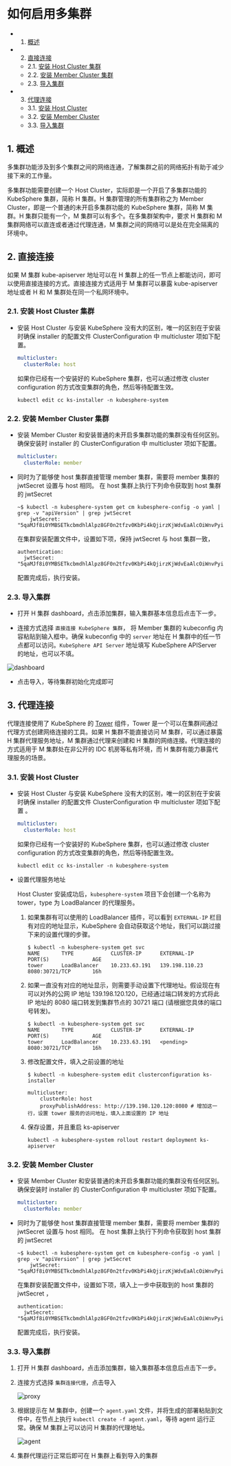 # 如何启用多集群

<!-- vscode-markdown-toc -->
* 1. [概述](#Intro)
* 2. [直接连接](#direct)
  * 2.1. [安装 Host Cluster 集群](#HostCluster)
  * 2.2. [安装 Member Cluster 集群](#MemberCluster)
  * 2.3. [导入集群](#AddCluster)
* 3. [代理连接](#agent)
  * 3.1. [安装 Host Cluster](#HostCluster-Agent)
  * 3.2. [安装 Member Cluster](#MemberCluster-Agent)
  * 3.3. [导入集群](#AddCluster-Agent)

<!-- vscode-markdown-toc-config
	numbering=true
	autoSave=true
	/vscode-markdown-toc-config -->
<!-- /vscode-markdown-toc -->

## 1. <a name='Intro'></a>概述

多集群功能涉及到多个集群之间的网络连通，了解集群之前的网络拓扑有助于减少接下来的工作量。

多集群功能需要创建一个 Host Cluster，实际即是一个开启了多集群功能的 KubeSphere 集群，简称 H 集群。H 集群管理的所有集群称之为 Member Cluster，即是一个普通的未开启多集群功能的 KubeSphere 集群，简称 M 集群。H 集群只能有一个，M 集群可以有多个。在多集群架构中，要求 H 集群和 M 集群网络可以直连或者通过代理连通，M 集群之间的网络可以是处在完全隔离的环境中。

## 2. <a name='direct'></a>直接连接

如果 M 集群 kube-apiserver 地址可以在 H 集群上的任一节点上都能访问，即可以使用直接连接的方式。直接连接方式适用于 M 集群可以暴露 kube-apiserver 地址或者 H 和 M 集群处在同一个私网环境中。

### 2.1. <a name='HostCluster'></a>安装 Host Cluster 集群

* 安装 Host Cluster 与安装 KubeSphere 没有大的区别，唯一的区别在于安装时确保 installer 的配置文件 ClusterConfiguration 中 multicluster 项如下配置。

    ```yaml
    multicluster:
      clusterRole: host
    ```

  如果你已经有一个安装好的 KubeSphere 集群，也可以通过修改 cluster configuration 的方式改变集群的角色，然后等待配置生效。

    ```shell
    kubectl edit cc ks-installer -n kubesphere-system
    ```

### 2.2. <a name='MemberCluster'></a>安装 Member Cluster 集群

* 安装 Member Cluster 和安装普通的未开启多集群功能的集群没有任何区别。确保安装时 installer 的 ClusterConfiguration 中 multicluster 项如下配置。

    ```yaml
    multicluster:
      clusterRole: member
    ```

* 同时为了能够使 host 集群直接管理 member 集群，需要将 member 集群的 jwtSecret 设置与 host 相同。 在 host 集群上执行下列命令获取到 host 集群的 jwtSecret
  ```
  ~$ kubectl -n kubesphere-system get cm kubesphere-config -o yaml | grep -v "apiVersion" | grep jwtSecret
      jwtSecret: "5qaMJf8i0YMBSETkcbmdhlAlpz8GF0n2tfzv0KbPi4kQjirzKjWdvEaAlcOiWnvPyilGIrR01XJW0oZUkQRfB9TXKCEQr6ORazz"
  ```
  在集群安装配置文件中，设置如下项，保持 jwtSecret 与 host 集群一致，
  ```
  authentication:
    jwtSecret: "5qaMJf8i0YMBSETkcbmdhlAlpz8GF0n2tfzv0KbPi4kQjirzKjWdvEaAlcOiWnvPyilGIrR01XJW0oZUkQRfB9TXKCEQr6ORazz"
  ```
  配置完成后，执行安装。

### 2.3. <a name='AddCluster'></a>导入集群

* 打开 H 集群 dashboard，点击添加集群，输入集群基本信息后点击下一步。

* 连接方式选择 `直接连接 KubeSphere 集群`， 将 Member 集群的 kubeconfig 内容粘贴到输入框中。确保 kubeconfig 中的 `server` 地址在 H 集群中的任一节点都可以访问。`KubeSphere API Server` 地址填写 KubeSphere APIServer 的地址，也可以不填。

![dashboard](./direct_import.png)

* 点击导入，等待集群初始化完成即可

## 3. <a name='agent'></a>代理连接

代理连接使用了 KubeSphere 的 [Tower](https://github.com/kubesphere/tower) 组件，Tower 是一个可以在集群间通过代理方式创建网络连接的工具。如果 H 集群不能直接访问 M 集群，可以通过暴露 H 集群代理服务地址，M 集群通过代理来创建和 H 集群的网络连接。代理连接的方式适用于 M 集群处在非公开的 IDC 机房等私有环境，而 H 集群有能力暴露代理服务的场景。

### 3.1. <a name='HostCluster-Agent'></a>安装 Host Cluster

* 安装 Host Cluster 与安装 KubeSphere 没有大的区别，唯一的区别在于安装时确保 installer 的配置文件 ClusterConfiguration 中 multicluster 项如下配置 。

    ```yaml
    multicluster:
      clusterRole: host
    ```

  如果你已经有一个安装好的 KubeSphere 集群，也可以通过修改 cluster configuration 的方式改变集群的角色，然后等待配置生效。

    ```shell
    kubectl edit cc ks-installer -n kubesphere-system
    ```

* 设置代理服务地址

  Host Cluster 安装成功后，`kubesphere-system` 项目下会创建一个名称为 tower，type 为 LoadBalancer 的代理服务。

  1. 如果集群有可以使用的 LoadBalancer 插件，可以看到 `EXTERNAL-IP` 栏目有对应的地址显示，KubeSphere 会自动获取这个地址，我们可以跳过接下来的设置代理的步骤。

        ```shell
        $ kubectl -n kubesphere-system get svc
        NAME       TYPE            CLUSTER-IP      EXTERNAL-IP     PORT(S)              AGE
        tower      LoadBalancer    10.233.63.191   139.198.110.23  8080:30721/TCP       16h
        ```

  2. 如果一直没有对应的地址显示，则需要手动设置下代理地址。假设现在有可以对外的公网 IP 地址 139.198.120.120，已经通过端口转发的方式将此 IP 地址的 8080 端口转发到集群节点的 30721 端口 (请根据您具体的端口号转发)。

        ```shell
        $ kubectl -n kubesphere-system get svc
        NAME       TYPE            CLUSTER-IP      EXTERNAL-IP     PORT(S)              AGE
        tower      LoadBalancer    10.233.63.191   <pending>  8080:30721/TCP       16h
        ```

  3. 修改配置文件，填入之前设置的地址

        ```shell
        $ kubectl -n kubesphere-system edit clusterconfiguration ks-installer

        multicluster:
            clusterRole: host
            proxyPublishAddress: http://139.198.120.120:8080 # 增加这一行，设置 tower 服务的访问地址，填入上面设置的 IP 地址
        ```

  4. 保存设置，并且重启 ks-apiserver

        ```shell
        kubectl -n kubesphere-system rollout restart deployment ks-apiserver
        ```

### 3.2. <a name='MemberCluster-Agent'></a>安装 Member Cluster

* 安装 Member Cluster 和安装普通的未开启多集群功能的集群没有任何区别。确保安装时 installer 的 ClusterConfiguration 中 multicluster 项如下配置。

    ```yaml
    multicluster:
      clusterRole: member
    ```

* 同时为了能够使 host 集群直接管理 member 集群，需要将 member 集群的 jwtSecret 设置与 host 相同。 在 host 集群上执行下列命令获取到 host 集群的 jwtSecret
  ```
  ~$ kubectl -n kubesphere-system get cm kubesphere-config -o yaml | grep -v "apiVersion" | grep jwtSecret
      jwtSecret: "5qaMJf8i0YMBSETkcbmdhlAlpz8GF0n2tfzv0KbPi4kQjirzKjWdvEaAlcOiWnvPyilGIrR01XJW0oZUkQRfB9TXKCEQr6ORazz"
  ```
  在集群安装配置文件中，设置如下项，填入上一步中获取到的 host 集群的 jwtSecret ，
  ```
  authentication:
    jwtSecret: "5qaMJf8i0YMBSETkcbmdhlAlpz8GF0n2tfzv0KbPi4kQjirzKjWdvEaAlcOiWnvPyilGIrR01XJW0oZUkQRfB9TXKCEQr6ORazz"
  ```
  配置完成后，执行安装。


### 3.3. <a name='AddCluster-Agent'></a>导入集群

1. 打开 H 集群 dashboard，点击添加集群，输入集群基本信息后点击下一步。

2. 连接方式选择 `集群连接代理`，点击导入

   ![proxy](./proxy.png)

3. 根据提示在 M 集群中，创建一个 `agent.yaml` 文件，并将生成的部署粘贴到文件中，在节点上执行 `kubectl create -f agent.yaml`，等待 agent 运行正常。确保 M 集群上可以访问 H 集群的代理地址。

   ![agent](./agent.png)

4. 集群代理运行正常后即可在 H 集群上看到导入的集群
